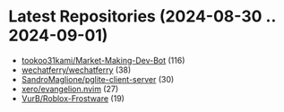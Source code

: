 # Latest Repositories (2024-08-30 .. 2024-09-01)

- [tookoo31kami/Market-Making-Dev-Bot](https://github.com/tookoo31kami/Market-Making-Dev-Bot) (116)
- [wechatferry/wechatferry](https://github.com/wechatferry/wechatferry) (38)
- [SandroMaglione/pglite-client-server](https://github.com/SandroMaglione/pglite-client-server) (30)
- [xero/evangelion.nvim](https://github.com/xero/evangelion.nvim) (27)
- [VurB/Roblox-Frostware](https://github.com/VurB/Roblox-Frostware) (19)

